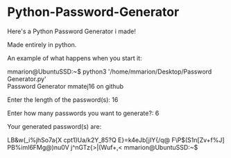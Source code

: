# Python-Password-Generator
Here's a Python Password Generator i made!

Made entirely in python.

An example of what happens when you start it:

mmarion@UbuntuSSD:~$ python3 '/home/mmarion/Desktop/Password Generator.py'  
Password Generator
mmatej16 on github

Enter the length of the password(s): 16

Enter how many passwords you want to generate?: 6

Your generated password(s) are:

LB&w(_i%jhSo7a{X
cpt1)Ua/k2Y_85?Q
E}=k4eJb[jIY{/q@
F\P$(S1n[Zv+f%J]
PB%iml6FMg@)nu0V
j^nGTz{>|(Wuf+,<
mmarion@UbuntuSSD:~$ 

